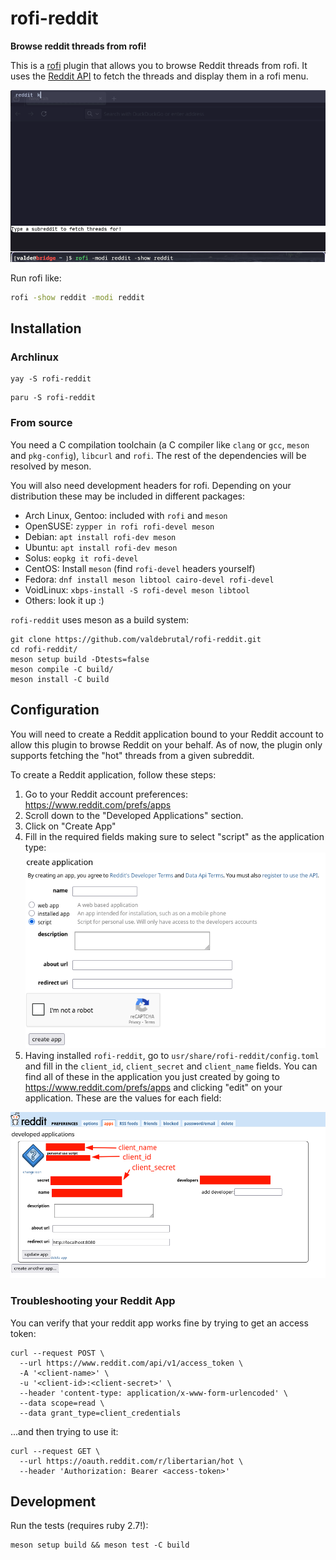 # rofi-reddit 

**Browse reddit threads from rofi!**

This is a [rofi](github.com/DaveDavenport/rofi) plugin that allows you to browse Reddit threads from rofi. It uses the [Reddit API](https://www.reddit.com/dev/api/) to fetch the threads and display them in a rofi menu.

![demo](./docs/demo.gif)

Run rofi like:

```bash
rofi -show reddit -modi reddit
```

## Installation 

### Archlinux

```shell
yay -S rofi-reddit
```

```shell
paru -S rofi-reddit
```

### From source

You need a C compilation toolchain (a C compiler like `clang` or `gcc`, `meson` and `pkg-config`), `libcurl` and `rofi`. The rest of the dependencies will be resolved by meson.

You will also need development headers for rofi. Depending on your distribution these may be included in different packages:

- Arch Linux, Gentoo: included with `rofi` and `meson`
- OpenSUSE: `zypper in rofi rofi-devel meson`
- Debian: `apt install rofi-dev meson`
- Ubuntu: `apt install rofi-dev meson`
- Solus: `eopkg it rofi-devel`
- CentOS: Install `meson` (find `rofi-devel` headers yourself)
- Fedora: `dnf install meson libtool cairo-devel rofi-devel`
- VoidLinux: `xbps-install -S rofi-devel meson libtool`
- Others: look it up :)


`rofi-reddit` uses meson as a build system:

```shell
git clone https://github.com/valdebrutal/rofi-reddit.git
cd rofi-reddit/
meson setup build -Dtests=false
meson compile -C build/
meson install -C build
```

## Configuration

You will need to create a Reddit application bound to your Reddit account to allow this plugin to browse Reddit on your behalf. As of now, the plugin only supports fetching the "hot" threads from a given subreddit.

To create a Reddit application, follow these steps:
1. Go to your Reddit account preferences: https://www.reddit.com/prefs/apps
2. Scroll down to the "Developed Applications" section.
3. Click on "Create App"
4. Fill in the required fields making sure to select "script" as the application type:
![reddit app creation page](./docs/create-reddit-app.png)
5. Having installed `rofi-reddit`, go to `usr/share/rofi-reddit/config.toml` and fill in the `client_id`, `client_secret` and `client_name` fields. You can find all of these in the application you just created by going to https://www.reddit.com/prefs/apps and clicking "edit" on your application. These are the values for each field:

![reddit app details page](./docs/reddit-app-details.png)


### Troubleshooting your Reddit App

You can verify that your reddit app works fine by trying to get an access token:
```shell
curl --request POST \
  --url https://www.reddit.com/api/v1/access_token \
  -A '<client-name>' \
  -u '<client-id>:<client-secret>' \
  --header 'content-type: application/x-www-form-urlencoded' \
  --data scope=read \
  --data grant_type=client_credentials
```

...and then trying to use it:
```shell
curl --request GET \
  --url https://oauth.reddit.com/r/libertarian/hot \
  --header 'Authorization: Bearer <access-token>'
```

## Development

Run the tests (requires ruby 2.7!):
```shell
meson setup build && meson test -C build
```


